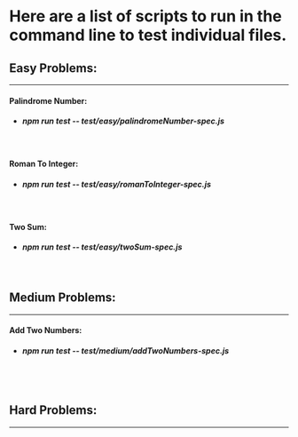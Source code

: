 # Here are a list of scripts to run in the command line to test individual files.

## Easy Problems:
-----------------------
#### Palindrome Number:
- ##### npm run test -- test/easy/palindromeNumber-spec.js
<br>

#### Roman To Integer:
- ##### npm run test -- test/easy/romanToInteger-spec.js
<br>

#### Two Sum:
- ##### npm run test -- test/easy/twoSum-spec.js

<br>

## Medium Problems:
-----------------------
#### Add Two Numbers:
- ##### npm run test -- test/medium/addTwoNumbers-spec.js
<br>

<br>

## Hard Problems:
-----------------------
